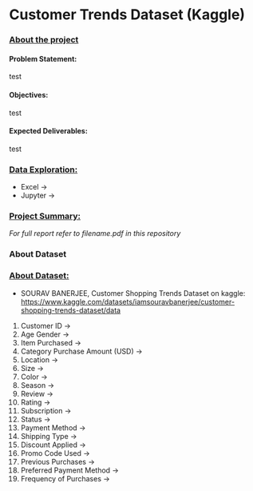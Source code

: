 # Customer Trends Dataset (Kaggle)
### <ins>About the project<ins>
#### Problem Statement:
test
#### Objectives:
test
#### Expected Deliverables:
test

### <ins>Data Exploration:<ins>
- Excel -> 
- Jupyter ->

### <ins>Project Summary:<ins>
<I>For full report refer to filename.pdf in this repository</I> 

### About Dataset



### <ins>About Dataset:<ins>
- SOURAV BANERJEE, Customer Shopping Trends Dataset on kaggle:
  https://www.kaggle.com/datasets/iamsouravbanerjee/customer-shopping-trends-dataset/data
1. Customer ID	-> 
2. Age	Gender	->
3. Item Purchased	->
4. Category	Purchase Amount (USD)	->
5. Location	->
6. Size	->
7. Color	->
8. Season	->
9. Review ->
10. Rating	->
11. Subscription -> 
12. Status	->
13. Payment Method ->	
14. Shipping Type	->
15. Discount Applied ->	
16. Promo Code Used	->
17. Previous Purchases ->	
18. Preferred Payment Method ->	
19. Frequency of Purchases ->
